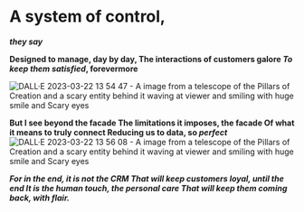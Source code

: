 # A system of control, 

**_they say_**

**Designed to manage, day by day,
The interactions of customers galore
_To keep them satisfied_, forevermore**

![DALL·E 2023-03-22 13 54 47 - A image from a telescope of the Pillars of Creation and a scary entity behind it waving at viewer and smiling with huge smile and Scary eyes](https://user-images.githubusercontent.com/62525324/226897571-0a292c21-5cfb-4b82-b57d-b4a539ddaf9e.png)


**But I see beyond the facade
The limitations it imposes, the facade
Of what it means to truly connect
Reducing us to data, so _perfect_**
![DALL·E 2023-03-22 13 56 08 - A image from a telescope of the Pillars of Creation and a scary entity behind it waving at viewer and smiling with huge smile and Scary eyes](https://user-images.githubusercontent.com/62525324/226898202-5375936b-89dd-4ce9-9171-029f688fefdc.png)

***For in the end, it is not the CRM
That will keep customers loyal, until the end
It is the human touch, the personal care
That will keep them coming back, with flair.***
